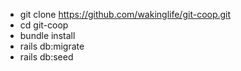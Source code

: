 
* git clone https://github.com/wakinglife/git-coop.git
* cd git-coop
* bundle install
* rails db:migrate
* rails db:seed
